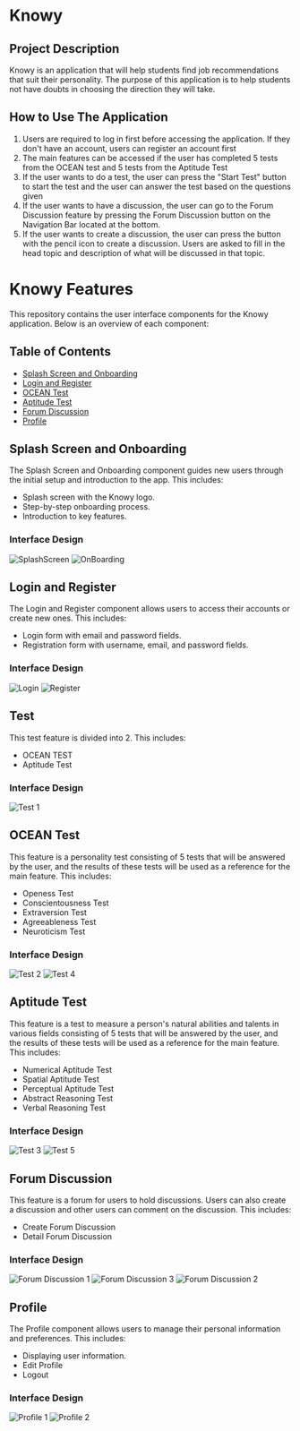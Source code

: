 # Knowy

## Project Description

Knowy is an application that will help students find job recommendations that suit their personality. The purpose of this application is to help students not have doubts in choosing the direction they will take.

## How to Use The Application

1. Users are required to log in first before accessing the application. If they don't have an account, users can register an account first
2. The main features can be accessed if the user has completed 5 tests from the OCEAN test and 5 tests from the Aptitude Test
3. If the user wants to do a test, the user can press the "Start Test" button to start the test and the user can answer the test based on the questions given
4. If the user wants to have a discussion, the user can go to the Forum Discussion feature by pressing the Forum Discussion button on the Navigation Bar located at the bottom.
5. If the user wants to create a discussion, the user can press the button with the pencil icon to create a discussion. Users are asked to fill in the head topic and description of what will be discussed in that topic.

# Knowy Features

This repository contains the user interface components for the Knowy application. Below is an overview of each component:

## Table of Contents

- [Splash Screen and Onboarding](#splash-screen-and-onboarding)
- [Login and Register](#login-and-register)
- [OCEAN Test](#ocean-test)
- [Aptitude Test](#aptitude-test)
- [Forum Discussion](#forum-discussion)
- [Profile](#profile)

## Splash Screen and Onboarding

The Splash Screen and Onboarding component guides new users through the initial setup and introduction to the app. This includes:

- Splash screen with the Knowy logo.
- Step-by-step onboarding process.
- Introduction to key features.

### Interface Design

![SplashScreen](https://github.com/Capstone-project-Knowy/KnowyApp/assets/116048191/7e388ce3-a703-4b30-bc95-ee774c45005b) ![OnBoarding](https://github.com/Capstone-project-Knowy/KnowyApp/assets/116048191/23119f14-69e5-408f-ab3c-015975eb9563)




## Login and Register

The Login and Register component allows users to access their accounts or create new ones. This includes:

- Login form with email and password fields.
- Registration form with username, email, and password fields.

### Interface Design

![Login](https://github.com/Capstone-project-Knowy/KnowyApp/assets/116048191/c47fb700-ee5e-4b4d-80c9-b2dc4a97ec32) ![Register](https://github.com/Capstone-project-Knowy/KnowyApp/assets/116048191/c9f1ef2e-33f0-4317-9fed-27a339ddc433)


## Test

This test feature is divided into 2. This includes:

- OCEAN TEST
- Aptitude Test

### Interface Design

![Test 1](https://github.com/Capstone-project-Knowy/KnowyApp/assets/116048191/fbc8b792-dd3e-4ab3-86fb-e4d289c6f09d)


## OCEAN Test 

This feature is a personality test consisting of 5 tests that will be answered by the user, and the results of these tests will be used as a reference for the main feature. This includes:

- Openess Test
- Conscientousness Test
- Extraversion Test
- Agreeableness Test
- Neuroticism Test

### Interface Design

![Test 2](https://github.com/Capstone-project-Knowy/KnowyApp/assets/116048191/b3ef7e25-b729-430b-9394-f133ca2e6836) ![Test 4](https://github.com/Capstone-project-Knowy/KnowyApp/assets/116048191/9db636ce-3efe-4b30-85f8-186888769860)


## Aptitude Test

This feature is a test to measure a person's natural abilities and talents in various fields consisting of 5 tests that will be answered by the user, and the results of these tests will be used as a reference for the main feature. This includes:

- Numerical Aptitude Test
- Spatial Aptitude Test
- Perceptual Aptitude Test
- Abstract Reasoning Test
- Verbal Reasoning Test

### Interface Design

![Test 3](https://github.com/Capstone-project-Knowy/KnowyApp/assets/116048191/e2938cc0-5ed6-4d3b-ab2d-bc48f4f50b61) ![Test 5](https://github.com/Capstone-project-Knowy/KnowyApp/assets/116048191/cf13a07d-f2c0-464e-b13e-9c8ae1ce0ecc)


## Forum Discussion

This feature is a forum for users to hold discussions. Users can also create a discussion and other users can comment on the discussion. This includes:

- Create Forum Discussion
- Detail Forum Discussion

### Interface Design

![Forum Discussion 1](https://github.com/Capstone-project-Knowy/KnowyApp/assets/116048191/eadc82bb-5582-4f90-8fb9-102e73d5b3ef) ![Forum Discussion 3](https://github.com/Capstone-project-Knowy/KnowyApp/assets/116048191/9dfb9019-4c8d-4e42-9e76-3c25386f4b62) ![Forum Discussion 2](https://github.com/Capstone-project-Knowy/KnowyApp/assets/116048191/973385ea-113b-4e4b-9652-eb25b607f811)

## Profile

The Profile component allows users to manage their personal information and preferences. This includes:

- Displaying user information.
- Edit Profile
- Logout

### Interface Design

![Profile 1](https://github.com/Capstone-project-Knowy/KnowyApp/assets/116048191/309ab63e-1741-42e2-8a81-73180840dbd1) ![Profile 2](https://github.com/Capstone-project-Knowy/KnowyApp/assets/116048191/f31d2fa3-aa64-425f-aaf7-d6b5f3a6afd0)





